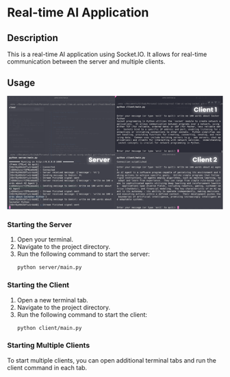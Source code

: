 # Real-time AI Application

## Description
This is a real-time AI application using Socket.IO. It allows for real-time communication between the server and multiple clients.

## Usage

![Demo](assets/demo.png)

### Starting the Server
1. Open your terminal.
2. Navigate to the project directory.
3. Run the following command to start the server:
   ```bash
   python server/main.py
   ```

### Starting the Client
1. Open a new terminal tab.
2. Navigate to the project directory.
3. Run the following command to start the client:
   ```bash
   python client/main.py
   ```

### Starting Multiple Clients
To start multiple clients, you can open additional terminal tabs and run the client command in each tab.


